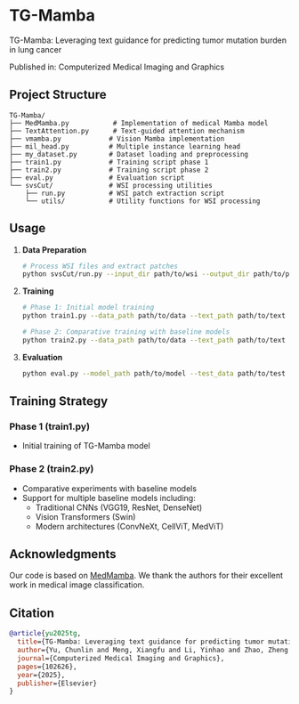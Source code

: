 # TG-Mamba

TG-Mamba: Leveraging text guidance for predicting tumor mutation burden in lung cancer

Published in: Computerized Medical Imaging and Graphics

## Project Structure

```
TG-Mamba/
├── MedMamba.py           # Implementation of medical Mamba model
├── TextAttention.py      # Text-guided attention mechanism
├── vmamba.py            # Vision Mamba implementation
├── mil_head.py          # Multiple instance learning head
├── my_dataset.py        # Dataset loading and preprocessing
├── train1.py            # Training script phase 1
├── train2.py            # Training script phase 2
├── eval.py              # Evaluation script
└── svsCut/              # WSI processing utilities
    ├── run.py           # WSI patch extraction script
    └── utils/           # Utility functions for WSI processing
```

## Usage

1. **Data Preparation**
   ```bash
   # Process WSI files and extract patches
   python svsCut/run.py --input_dir path/to/wsi --output_dir path/to/patches
   ```

2. **Training**
   ```bash
   # Phase 1: Initial model training
   python train1.py --data_path path/to/data --text_path path/to/text --batch-size 64 --lr 5e-4 --epochs 100

   # Phase 2: Comparative training with baseline models
   python train2.py --data_path path/to/data --text_path path/to/text --batch-size 64 --lr 5e-5 --epochs 100
   ```

3. **Evaluation**
   ```bash
   python eval.py --model_path path/to/model --test_data path/to/test
   ```

## Training Strategy

### Phase 1 (train1.py)
- Initial training of TG-Mamba model


### Phase 2 (train2.py)
- Comparative experiments with baseline models
- Support for multiple baseline models including:
  - Traditional CNNs (VGG19, ResNet, DenseNet)
  - Vision Transformers (Swin)
  - Modern architectures (ConvNeXt, CellViT, MedViT)

## Acknowledgments

Our code is based on [MedMamba](https://github.com/YubiaoYue/MedMamba). We thank the authors for their excellent work in medical image classification.

## Citation

```bibtex
@article{yu2025tg,
  title={TG-Mamba: Leveraging text guidance for predicting tumor mutation burden in lung cancer},
  author={Yu, Chunlin and Meng, Xiangfu and Li, Yinhao and Zhao, Zheng and Zhang, Yongqin},
  journal={Computerized Medical Imaging and Graphics},
  pages={102626},
  year={2025},
  publisher={Elsevier}
}
```


